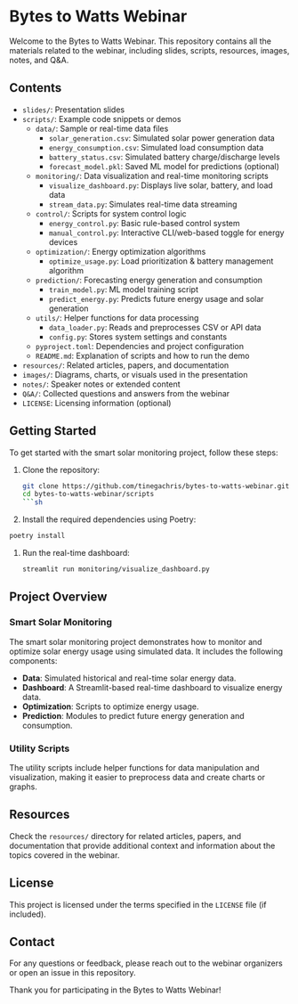 # Bytes to Watts Webinar

Welcome to the Bytes to Watts Webinar. This repository contains all the materials related to the webinar, including slides, scripts, resources, images, notes, and Q&A.

## Contents

- `slides/`: Presentation slides
- `scripts/`: Example code snippets or demos
  - `data/`: Sample or real-time data files
    - `solar_generation.csv`: Simulated solar power generation data
    - `energy_consumption.csv`: Simulated load consumption data
    - `battery_status.csv`: Simulated battery charge/discharge levels
    - `forecast_model.pkl`: Saved ML model for predictions (optional)
  - `monitoring/`: Data visualization and real-time monitoring scripts
    - `visualize_dashboard.py`: Displays live solar, battery, and load data
    - `stream_data.py`: Simulates real-time data streaming
  - `control/`: Scripts for system control logic
    - `energy_control.py`: Basic rule-based control system
    - `manual_control.py`: Interactive CLI/web-based toggle for energy devices
  - `optimization/`: Energy optimization algorithms
    - `optimize_usage.py`: Load prioritization & battery management algorithm
  - `prediction/`: Forecasting energy generation and consumption
    - `train_model.py`: ML model training script
    - `predict_energy.py`: Predicts future energy usage and solar generation
  - `utils/`: Helper functions for data processing
    - `data_loader.py`: Reads and preprocesses CSV or API data
    - `config.py`: Stores system settings and constants
  - `pyproject.toml`: Dependencies and project configuration
  - `README.md`: Explanation of scripts and how to run the demo
- `resources/`: Related articles, papers, and documentation
- `images/`: Diagrams, charts, or visuals used in the presentation
- `notes/`: Speaker notes or extended content
- `Q&A/`: Collected questions and answers from the webinar
- `LICENSE`: Licensing information (optional)

## Getting Started

To get started with the smart solar monitoring project, follow these steps:

1. Clone the repository:

    ```sh
    git clone https://github.com/tinegachris/bytes-to-watts-webinar.git
    cd bytes-to-watts-webinar/scripts
    ```sh

1. Install the required dependencies using Poetry:

  ```sh
  poetry install
  ```

1. Run the real-time dashboard:

    ```sh
    streamlit run monitoring/visualize_dashboard.py
    ```

## Project Overview

### Smart Solar Monitoring

The smart solar monitoring project demonstrates how to monitor and optimize solar energy usage using simulated data. It includes the following components:

- **Data**: Simulated historical and real-time solar energy data.
- **Dashboard**: A Streamlit-based real-time dashboard to visualize energy data.
- **Optimization**: Scripts to optimize energy usage.
- **Prediction**: Modules to predict future energy generation and consumption.

### Utility Scripts

The utility scripts include helper functions for data manipulation and visualization, making it easier to preprocess data and create charts or graphs.

## Resources

Check the `resources/` directory for related articles, papers, and documentation that provide additional context and information about the topics covered in the webinar.

## License

This project is licensed under the terms specified in the `LICENSE` file (if included).

## Contact

For any questions or feedback, please reach out to the webinar organizers or open an issue in this repository.

Thank you for participating in the Bytes to Watts Webinar!

